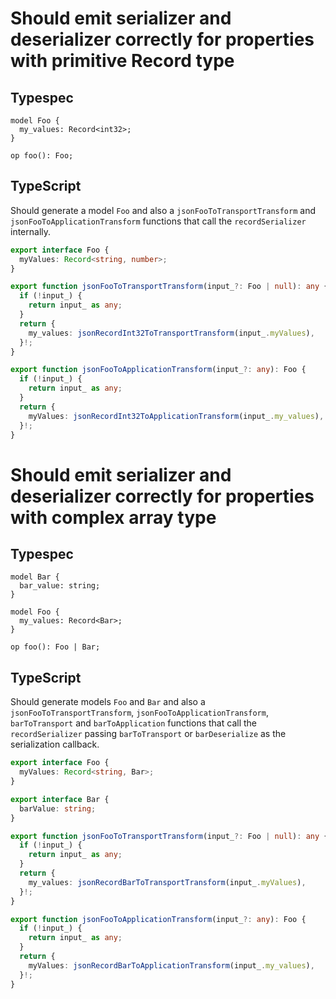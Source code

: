 # Should emit serializer and deserializer correctly for properties with primitive Record type

## Typespec

```tsp
model Foo {
  my_values: Record<int32>;
}

op foo(): Foo;
```

## TypeScript

Should generate a model `Foo` and also a `jsonFooToTransportTransform` and `jsonFooToApplicationTransform` functions that call the `recordSerializer` internally.

```ts src/models/models.ts interface Foo
export interface Foo {
  myValues: Record<string, number>;
}
```

```ts src/models/serializers.ts function jsonFooToTransportTransform
export function jsonFooToTransportTransform(input_?: Foo | null): any {
  if (!input_) {
    return input_ as any;
  }
  return {
    my_values: jsonRecordInt32ToTransportTransform(input_.myValues),
  }!;
}
```

```ts src/models/serializers.ts function jsonFooToApplicationTransform
export function jsonFooToApplicationTransform(input_?: any): Foo {
  if (!input_) {
    return input_ as any;
  }
  return {
    myValues: jsonRecordInt32ToApplicationTransform(input_.my_values),
  }!;
}
```

# Should emit serializer and deserializer correctly for properties with complex array type

## Typespec

```tsp
model Bar {
  bar_value: string;
}

model Foo {
  my_values: Record<Bar>;
}

op foo(): Foo | Bar;
```

## TypeScript

Should generate models `Foo` and `Bar` and also a `jsonFooToTransportTransform`, `jsonFooToApplicationTransform`, `barToTransport` and `barToApplication` functions that call the `recordSerializer` passing `barToTransport` or `barDeserialize` as the serialization callback.

```ts src/models/models.ts interface Foo
export interface Foo {
  myValues: Record<string, Bar>;
}
```

```ts src/models/models.ts interface Bar
export interface Bar {
  barValue: string;
}
```

```ts src/models/serializers.ts function jsonFooToTransportTransform
export function jsonFooToTransportTransform(input_?: Foo | null): any {
  if (!input_) {
    return input_ as any;
  }
  return {
    my_values: jsonRecordBarToTransportTransform(input_.myValues),
  }!;
}
```

```ts src/models/serializers.ts function jsonFooToApplicationTransform
export function jsonFooToApplicationTransform(input_?: any): Foo {
  if (!input_) {
    return input_ as any;
  }
  return {
    myValues: jsonRecordBarToApplicationTransform(input_.my_values),
  }!;
}
```
